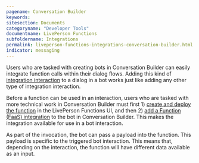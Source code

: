 ```yaml
---
pagename: Conversation Builder
keywords:
sitesection: Documents
categoryname: "Developer Tools"
documentname: LivePerson Functions
subfoldername: Integrations
permalink: liveperson-functions-integrations-conversation-builder.html
indicator: messaging
---
```


Users who are tasked with creating bots in Conversation Builder can easily integrate function calls within their dialog flows. Adding this kind of [integration interaction](conversation-builder-interactions-integrations.html) to a dialog in a bot works just like adding any other type of integration interaction.

Before a function can be used in an interaction, users who are tasked with more technical work in Conversation Builder must first 1) [create and deploy the function](liveperson-functions-getting-started.html) in the LivePerson Functions UI, and then 2) [add a Function (FaaS) integration](conversation-builder-integrations-liveperson-functions-integrations.html) to the bot in Conversation Builder. This makes the integration available for use in a bot interaction.

As part of the invocation, the bot can pass a payload into the function. This payload is specific to the triggered bot interaction. This means that, depending on the interaction, the function will have different data available as an input.